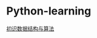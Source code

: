 # Python-learning  


[初识数据结构与算法](https://github.com/DaisyLoveU/Python-learning/tree/master/Python)
